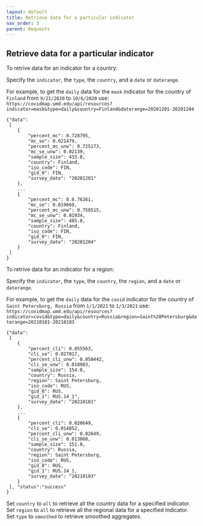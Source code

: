 ```yaml
---
layout: default
title: Retrieve data for a particular indicator
nav_order: 3
parent: Requests
---
```


## Retrieve data for a particular indicator
To retrive data for an indicator for a country:

Specify the `indicator`, the `type`, the `country`, and a `date` or `daterange`.

For example, to get the `daily` data for the `mask` indicator for the country of `Finland` from `9/21/2020` to `10/6/2020` use:
`https://covidmap.umd.edu/api/resources?indicator=mask&type=daily&country=Finland&daterange=20201201-20201204`

```
{"data":
 [
    {
        "percent_mc": 0.728795,
        "mc_se": 0.021479,
		"percent_mc_unw": 0.725173,
		"mc_se_unw": 0.02139,
		"sample_size": 433.0,
		"country": Finland,
		"iso_code": FIN,
		"gid_0": FIN,
		"survey_date": "20201201"
    },
	...
    {
        "percent_mc": 0.0.76261,
        "mc_se": 0.019669,
		"percent_mc_unw": 0.750515,
		"mc_se_unw": 0.01934,
		"sample_size": 485.0,
		"country": Finland,
		"iso_code": FIN,
		"gid_0": FIN,
		"survey_date": "20201204"
	}
 ]
}
```

To retrive data for an indicator for a region:

Specify the `indicator`, the `type`, the `country`, the `region`, and a `date` or `daterange`.

For example, to get the `daily` data for the `covid` indicator for the country of `Saint Petersburg, Russia` from `1/1/2021` to `1/3/2021` use:
`https://covidmap.umd.edu/api/resources?indicator=covid&type=daily&country=Russia&region=Saint%20Petersburg&daterange=20210101-20210103`
```
{"data":
 [
    {
        "percent_cli": 0.055563,
        "cli_se": 0.027017,
		"percent_cli_unw": 0.058442,
		"cli_se_unw": 0.018903,
		"sample_size": 154.0,
		"country": Russia,
		"region": Saint Petersburg,
		"iso_code": RUS,
		"gid_0": RUS,
		"gid_1": RUS.14_1",
		"survey_date": "20210101"
    },
	...
    {
        "percent_cli": 0.020649,
        "cli_se": 0.014852,
		"percent_cli_unw": 0.02649,
		"cli_se_unw": 0.013068,
		"sample_size": 151.0,
		"country": Russia,
		"region": Saint Petersburg,
		"iso_code": RUS,
		"gid_0": RUS,
		"gid_1": RUS.14_1,
		"survey_date": "20210103"
	}
 ], "status":"success"
}
```

Set `country` to `all` to retrieve all the country data for a specified indicator.
Set `region` to `all` to retrieve all the regional data for a specified indicator.
Set `type` to `smoothed` to retrieve smoothed aggregates.